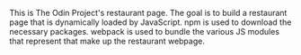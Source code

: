 This is The Odin Project's restaurant page.
The goal is to build a restaurant page that is dynamically loaded by JavaScript.
npm is used to download the necessary packages.
webpack is used to bundle the various JS modules that represent that make up the restaurant webpage.
